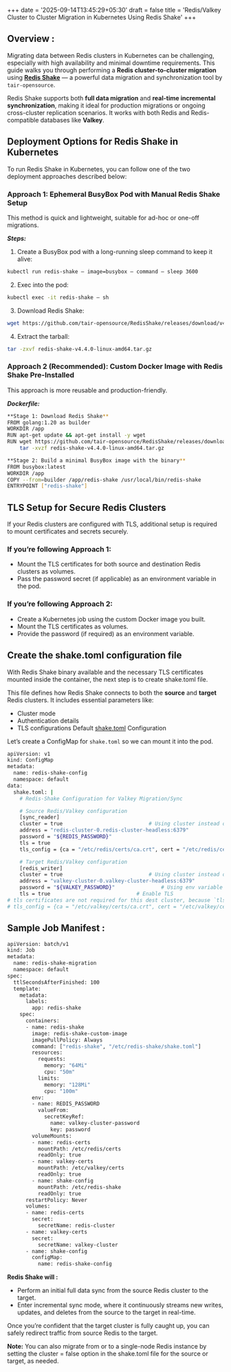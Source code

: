 +++
date = '2025-09-14T13:45:29+05:30'
draft = false
title = 'Redis/Valkey Cluster to Cluster Migration in Kubernetes Using Redis Shake'
+++

## Overview :

Migrating data between Redis clusters in Kubernetes can be challenging, especially with high availability and minimal downtime requirements. This guide walks you through performing a **Redis cluster-to-cluster migration** using [**Redis Shake**](https://github.com/tair-opensource/RedisShake) — a powerful data migration and synchronization tool by `tair-opensource`.

Redis Shake supports both **full data migration** and **real-time incremental synchronization**, making it ideal for production migrations or ongoing cross-cluster replication scenarios. It works with both Redis and Redis-compatible databases like **Valkey**.

## Deployment Options for Redis Shake in Kubernetes

To run Redis Shake in Kubernetes, you can follow one of the two deployment approaches described below:

### Approach 1: Ephemeral BusyBox Pod with Manual Redis Shake Setup

This method is quick and lightweight, suitable for ad-hoc or one-off migrations.

***Steps:***
1. Create a BusyBox pod with a long-running sleep command to keep it alive:
```bash
kubectl run redis-shake — image=busybox — command — sleep 3600
```
2. Exec into the pod:
```bash
kubectl exec -it redis-shake — sh
```
3. Download Redis Shake:
```bash
wget https://github.com/tair-opensource/RedisShake/releases/download/v4.4.0/redis-shake-v4.4.0-linux-amd64.tar.gz
```
4. Extract the tarball:
```bash
tar -zxvf redis-shake-v4.4.0-linux-amd64.tar.gz
```


### Approach 2 (Recommended): Custom Docker Image with Redis Shake Pre-Installed

This approach is more reusable and production-friendly.

***Dockerfile:***

```bash
**Stage 1: Download Redis Shake**
FROM golang:1.20 as builder
WORKDIR /app
RUN apt-get update && apt-get install -y wget
RUN wget https://github.com/tair-opensource/RedisShake/releases/download/v4.4.0/redis-shake-v4.4.0-linux-amd64.tar.gz && \
    tar -xvzf redis-shake-v4.4.0-linux-amd64.tar.gz

**Stage 2: Build a minimal BusyBox image with the binary**
FROM busybox:latest
WORKDIR /app
COPY --from=builder /app/redis-shake /usr/local/bin/redis-shake
ENTRYPOINT ["redis-shake"]
```

## TLS Setup for Secure Redis Clusters

If your Redis clusters are configured with TLS, additional setup is required to mount certificates and secrets securely.

### If you’re following Approach 1:
- Mount the TLS certificates for both source and destination Redis clusters as volumes.
- Pass the password secret (if applicable) as an environment variable in the pod.

### If you’re following Approach 2:
- Create a Kubernetes job using the custom Docker image you built.
- Mount the TLS certificates as volumes.
- Provide the password (if required) as an environment variable.

## Create the shake.toml configuration file
With Redis Shake binary available and the necessary TLS certificates mounted inside the container, the next step is to create shake.toml file.

This file defines how Redis Shake connects to both the **source** and **target** Redis clusters. It includes essential parameters like:
- Cluster mode
- Authentication details
- TLS configurations
Default [shake.toml](https://github.com/tair-opensource/RedisShake/blob/v4/shake.toml) Configuration

Let’s create a ConfigMap for `shake.toml` so we can mount it into the pod.

```bash
apiVersion: v1
kind: ConfigMap
metadata:
  name: redis-shake-config
  namespace: default
data:
  shake.toml: |
    # Redis-Shake Configuration for Valkey Migration/Sync

    # Source Redis/Valkey configuration
    [sync_reader]
    cluster = true                            # Using cluster instead of standalone
    address = "redis-cluster-0.redis-cluster-headless:6379" 
    password = "${REDIS_PASSWORD}"
    tls = true
    tls_config = {ca = "/etc/redis/certs/ca.crt", cert = "/etc/redis/certs/tls.crt", key = "/etc/redis/certs/tls.key"}

    # Target Redis/Valkey configuration  
    [redis_writer]
    cluster = true                            # Using cluster instead of standalone                            
    address = "valkey-cluster-0.valkey-cluster-headless:6379"
    password = "${VALKEY_PASSWORD}"               # Using env variable for password                          
    tls = true                            # Enable TLS
# tls certificates are not required for this dest cluster, because `tls-auth-clients` is not set to true for this valkey cluster
# tls_config = {ca = "/etc/valkey/certs/ca.crt", cert = "/etc/valkey/certs/tls.crt", key = "/etc/valkey/certs/tls.key"}
```

## Sample Job Manifest :
```bash
apiVersion: batch/v1
kind: Job
metadata:
  name: redis-shake-migration
  namespace: default
spec:
  ttlSecondsAfterFinished: 100
  template:
    metadata:
      labels:
        app: redis-shake
    spec:
      containers:
      - name: redis-shake
        image: redis-shake-custom-image
        imagePullPolicy: Always
        command: ["redis-shake", "/etc/redis-shake/shake.toml"]
        resources:
          requests:
            memory: "64Mi"
            cpu: "50m"
          limits:
            memory: "128Mi"
            cpu: "100m"
        env:
        - name: REDIS_PASSWORD
          valueFrom:
            secretKeyRef:
              name: valkey-cluster-password
              key: password
        volumeMounts:
        - name: redis-certs
          mountPath: /etc/redis/certs
          readOnly: true
        - name: valkey-certs
          mountPath: /etc/valkey/certs
          readOnly: true
        - name: shake-config
          mountPath: /etc/redis-shake
          readOnly: true
      restartPolicy: Never
      volumes:
      - name: redis-certs
        secret:
          secretName: redis-cluster
      - name: valkey-certs
        secret:
          secretName: valkey-cluster
      - name: shake-config
        configMap:
          name: redis-shake-config
```
**Redis Shake will :**
- Perform an initial full data sync from the source Redis cluster to the target.
- Enter incremental sync mode, where it continuously streams new writes, updates, and deletes from the source to the target in real-time.

Once you’re confident that the target cluster is fully caught up, you can safely redirect traffic from source Redis to the target.

**Note:** You can also migrate from or to a single-node Redis instance by setting the cluster = false option in the shake.toml file for the source or target, as needed.